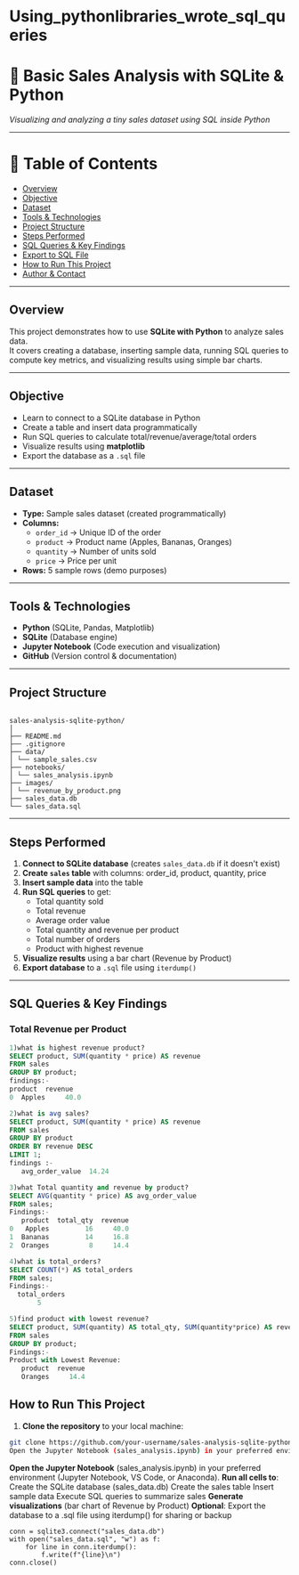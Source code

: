 # Using_pythonlibraries_wrote_sql_queries
# 🧾 Basic Sales Analysis with SQLite & Python

_Visualizing and analyzing a tiny sales dataset using SQL inside Python_

---

# 📌 Table of Contents
* <a href="#overview">Overview</a> 
* <a href="#objective">Objective</a> 
* <a href="#dataset">Dataset</a> 
* <a href="#tools--technologies">Tools & Technologies</a> 
* <a href="#project-structure">Project Structure</a> 
* <a href="#steps-performed">Steps Performed</a> 
* <a href="#sql-queries--key-findings">SQL Queries & Key Findings</a> 
* <a href="#export-to-sql-file">Export to SQL File</a> 
* <a href="#how-to-run-this-project">How to Run This Project</a> 
* <a href="#author--contact">Author & Contact</a>

---

## Overview

This project demonstrates how to use **SQLite with Python** to analyze sales data.  
It covers creating a database, inserting sample data, running SQL queries to compute key metrics, and visualizing results using simple bar charts.

---

## Objective

* Learn to connect to a SQLite database in Python  
* Create a table and insert data programmatically  
* Run SQL queries to calculate total/revenue/average/total orders  
* Visualize results using **matplotlib**  
* Export the database as a `.sql` file  

---

## Dataset

* **Type:** Sample sales dataset (created programmatically)  
* **Columns:**  
  - `order_id` → Unique ID of the order  
  - `product` → Product name (Apples, Bananas, Oranges)  
  - `quantity` → Number of units sold  
  - `price` → Price per unit  
* **Rows:** 5 sample rows (demo purposes)  

---

## Tools & Technologies

* **Python** (SQLite, Pandas, Matplotlib)  
* **SQLite** (Database engine)  
* **Jupyter Notebook** (Code execution and visualization)  
* **GitHub** (Version control & documentation)  

---

## Project Structure

```

sales-analysis-sqlite-python/
│
├── README.md
├── .gitignore
├── data/
│ └── sample_sales.csv
├── notebooks/
│ └── sales_analysis.ipynb
├── images/
│ └── revenue_by_product.png
├── sales_data.db
└── sales_data.sql

```

---

## Steps Performed

1. **Connect to SQLite database** (creates `sales_data.db` if it doesn't exist)  
2. **Create `sales` table** with columns: order_id, product, quantity, price  
3. **Insert sample data** into the table  
4. **Run SQL queries** to get:
   - Total quantity sold  
   - Total revenue  
   - Average order value  
   - Total quantity and revenue per product  
   - Total number of orders  
   - Product with highest revenue  
5. **Visualize results** using a bar chart (Revenue by Product)  
6. **Export database** to a `.sql` file using `iterdump()`  

---

## SQL Queries & Key Findings

### Total Revenue per Product
```sql
1)what is highest revenue product?
SELECT product, SUM(quantity * price) AS revenue
FROM sales
GROUP BY product;
findings:-
product  revenue
0  Apples     40.0

2)what is avg sales?
SELECT product, SUM(quantity * price) AS revenue
FROM sales
GROUP BY product
ORDER BY revenue DESC
LIMIT 1;
findings :- 
   avg_order_value  14.24

3)what Total quantity and revenue by product?
SELECT AVG(quantity * price) AS avg_order_value
FROM sales;
Findings:-
   product  total_qty  revenue
0   Apples         16     40.0
1  Bananas         14     16.8
2  Oranges          8     14.4

4)what is total_orders?
SELECT COUNT(*) AS total_orders
FROM sales;
Findings:-
  total_orders
       5

5)find product with lowest revenue?
SELECT product, SUM(quantity) AS total_qty, SUM(quantity*price) AS revenue
FROM sales
GROUP BY product;
Findings:-
Product with Lowest Revenue:
   product  revenue
   Oranges     14.4
```
## How to Run This Project

1. **Clone the repository** to your local machine:  
```bash
git clone https://github.com/your-username/sales-analysis-sqlite-python.git
Open the Jupyter Notebook (sales_analysis.ipynb) in your preferred environment (Jupyter Notebook, VS Code, or Anaconda).
```
**Open the Jupyter Notebook**
(sales_analysis.ipynb) in your preferred environment (Jupyter Notebook, VS Code, or Anaconda).
**Run all cells to**:
Create the SQLite database (sales_data.db)
Create the sales table
Insert sample data
Execute SQL queries to summarize sales
**Generate visualizations** (bar chart of Revenue by Product)
**Optional**: Export the database to a .sql file using iterdump() for sharing or backup
```
conn = sqlite3.connect("sales_data.db")
with open("sales_data.sql", "w") as f:
    for line in conn.iterdump():
        f.write(f"{line}\n")
conn.close()
```
